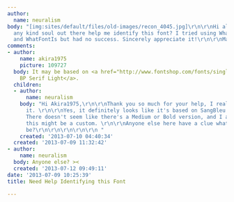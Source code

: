 ```yaml
---
author:
  name: neuralism
body: "[img:sites/default/files/old-images/recon_4045.jpg]\r\n\r\nHi all,\r\n\r\nWould
  any kind soul out there help me identify this font? I tried using WhatTheFont, Identifont
  and WhatFontIs but had no success. Sincerely appreciate it!\r\n\r\nMany thanks!\r\n\r\n"
comments:
- author:
    name: akira1975
    picture: 109727
  body: It may be based on <a href="http://www.fontshop.com/fonts/singles/bp_swiss_typefaces/sangbleu_bp_serif_light/?&fg=000000&bg=ffffff&sample_size=74&sample_text=RECON&ft=liga&acs_pt=32">SangBleu
    BP Serif Light</a>.
  children:
  - author:
      name: neuralism
    body: "Hi Akira1975,\r\n\r\nThank you so much for your help, I really appreciate
      it. \r\n\r\nYes, it definitely looks like it's based on SangBleu BP Serif Light.
      There doesn't seem like there's a Medium or Bold version, and I am worried that
      this might be a custom. \r\n\r\nAnyone else here have a clue what this might
      be?\r\n\r\n\r\n\r\n\r\n "
    created: '2013-07-10 04:40:34'
  created: '2013-07-09 11:32:42'
- author:
    name: neuralism
  body: Anyone else? ><
  created: '2013-07-12 09:49:11'
date: '2013-07-09 10:25:39'
title: Need Help Identifying this Font

---
```

